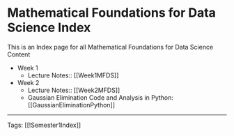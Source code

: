 # Mathematical Foundations for Data Science Index

This is an Index page for all Mathematical Foundations for Data Science Content

- Week 1
	- Lecture Notes:: [[Week1MFDS]]
- Week 2
	- Lecture Notes:: [[Week2MFDS]]
	- Gaussian Elimination Code and Analysis in Python: [[GaussianEliminationPython]]

---
Tags: [[!Semester1Index]]